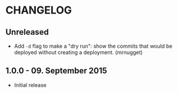 # CHANGELOG

## Unreleased

* Add `-d` flag to make a "dry run": show the commits that would be deployed
  without creating a deployment. (mrnugget)

## 1.0.0 - 09. September 2015

* Initial release
